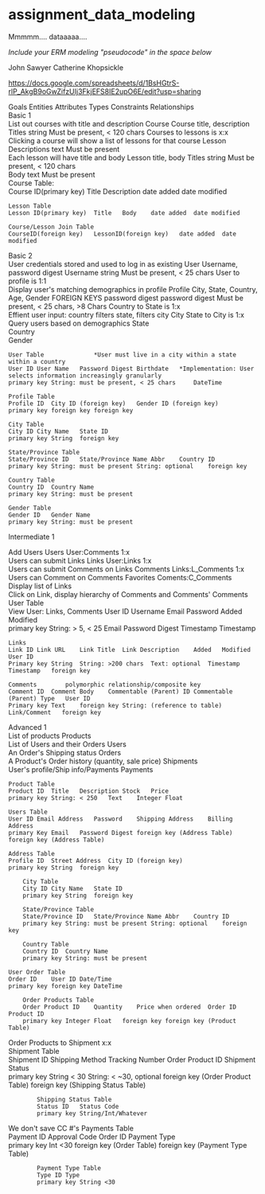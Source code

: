 # assignment_data_modeling
Mmmmm.... dataaaaa....

*Include your ERM modeling "pseudocode" in the space below*


John Sawyer
Catherine Khopsickle

https://docs.google.com/spreadsheets/d/1BsHGtrS-rlP_AkgB9oGwZifzUIj3FkjEFS8IE2upO6E/edit?usp=sharing


Goals	Entities	Attributes		Types		Constraints	Relationships																	
Basic 1																								
List out courses with title and description	Course	Course	title, description	Titles	string	Must be present, < 120 chars	Courses to lessons is x:x																	
Clicking a course will show a list of lessons for that course	Lesson			Descriptions	text	Must be present																		
Each lesson will have title and body		Lesson	title, body	Titles	string	Must be present, < 120 chars																		
				Body	text	Must be present																		
	Course Table:																							
	Course ID(primary key)	Title	Description	date added	date modified																			

	Lesson Table																							
	Lesson ID(primary key)	Title	Body	date added	date modified																			

	Course/Lesson Join Table																							
	CourseID(foreign key)	LessonID(foreign key)	date added	date modified																				

Basic 2																								
User credentials stored and used to log in as existing	User	Username, password digest		Username	string	Must be present, < 25 chars	User to profile is 1:1																	
Display user's matching demographics in profile	Profile	City, State, Country, Age, Gender FOREIGN KEYS		password digest	password digest	Must be present, < 25 chars, >8 Chars	Country to State is 1:x																	
Effient user input: country filters state, filters city	City						State to City is 1:x																	
Query users based on demographics	State																							
	Country																							
	Gender																							

	User Table				*User must live in a city within a state within a country																			
	User ID	User Name	Password Digest	Birthdate	*Implementation: User selects information increasingly granularly																			
	primary key	String: must be present, < 25 chars		DateTime																				

	Profile Table																							
	Profile ID	City ID (foreign key)	Gender ID (foreign key)																					
	primary key	foreign key	foreign key																					

	City Table																							
	City ID	City Name	State ID																					
	primary key	String	foreign key																					

	State/Province Table																							
	State/Province ID	State/Province Name	Abbr	Country ID																				
	primary key	String: must be present	String: optional	foreign key																				

	Country Table																							
	Country ID	Country Name																						
	primary key	String: must be present																						

	Gender Table																							
	Gender ID	Gender Name																						
	primary key	String: must be present																						


Intermediate 1																								

Add Users	Users		User:Comments 1:x																					
Users can submit Links	Links		User:Links 1:x																					
Users can submit Comments on Links	Comments		Links:L_Comments 1:x																					
Users can Comment on Comments	Favorites		Coments:C_Comments																					
Display list of Links																								
Click on Link, display hierarchy of Comments and Comments' Comments	User Table																							
View User: Links, Comments	User ID	Username	Email	Password	Added	Modified																		
	primary key	String: > 5, < 25	Email	Password Digest	Timestamp	Timestamp																		

	Links																							
	Link ID	Link URL	Link Title	Link Description	Added	Modified	User ID																	
	Primary key	String	String: >200 chars	Text: optional	Timestamp	Timestamp	foreign key																	

	Comments		polymorphic relationship/composite key																					
	Comment ID	Comment Body	Commentable (Parent) ID	Commentable (Parent) Type	User ID																			
	Primary key	Text	foreign key	String: (reference to table) Link/Comment	foreign key																			

Advanced 1																								
List of products	Products																							
List of Users and their Orders	Users																							
An Order's Shipping status	Orders																							
A Product's Order history (quantity, sale price)	Shipments																							
User's profile/Ship info/Payments	Payments																							

	Product Table																							
	Product ID	Title	Description	Stock	Price																			
	primary key	String: < 250	Text	Integer	Float																			

	Users Table																							
	User ID	Email Address	Password	Shipping Address	Billing Address																			
	primary Key	Email	Password Digest	foreign key (Address Table)	foreign key (Address Table)																			

	Address Table																							
	Profile ID	Street Address	City ID (foreign key)																					
	primary key	String	foreign key																					

		City Table																						
		City ID	City Name	State ID																				
		primary key	String	foreign key																				

		State/Province Table																						
		State/Province ID	State/Province Name	Abbr	Country ID																			
		primary key	String: must be present	String: optional	foreign key																			

		Country Table																						
		Country ID	Country Name																					
		primary key	String: must be present																					

	User Order Table																							
	Order ID	User ID	Date/Time																					
	primary key	foreign key	DateTime																					

		Order Products Table																						
		Order Product ID	Quantity	Price when ordered	Order ID	Product ID																		
		primary key	Integer	Float	foreign key	foreign key (Product Table)																		

Order Products to Shipment x:x																								
		Shipment Table																						
		Shipment ID	Shipping Method	Tracking Number	Order Product ID	Shipment Status																		
		primary key	String < 30	String: < ~30, optional	foreign key (Order Product Table)	foreign key (Shipping Status Table)																		

			Shipping Status Table																					
			Status ID	Status Code																				
			primary key	String/Int/Whatever																				

We don't save CC #'s		Payments Table																						
		Payment ID		Approval Code	Order ID	Payment Type																		
		primary key		Int <30 	foreign key (Order Table)	foreign key (Payment Type Table)																		

			Payment Type Table																					
			Type ID	Type																				
			primary key	String <30																				
